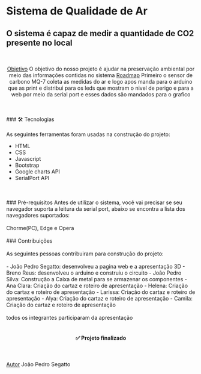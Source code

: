 # Sistema de Qualidade de Ar
## O sistema é capaz de medir a quantidade de CO2 presente no local
<br>
<p align="center">
 <a href="#objetivo">Objetivo</a> O objetivo do nosso projeto é ajudar na preservação ambiental por meio das informações contidas no sistema
  <a href="#roadmap">Roadmap</a> Primeiro o sensor de carbono MQ-7 coleta as medidas do ar e logo apos manda para o arduino que as print e distribui para os leds que mostram o nivel de perigo e para a web por meio da serial port e esses dados são mandados para o grafico
</p>
<br>
<br>
### 🛠 Tecnologias
<br>
<br>
As seguintes ferramentas foram usadas na construção do projeto:

- HTML
- CSS
- Javascript
- Bootstrap
- Google charts API
- SerialPort API
<br>
<br>
### Pré-requisitos
Antes de utilizar o sistema, você vai precisar se seu navegador suporta a leitura da serial port, abaixo se encontra a lista dos navegadores suportados:
<br>
<br>
Chorme(PC), Edge e Opera
<br>
<br>
### Contribuições
<br>
<br>
As seguintes pessoas contribuiram para construção do projeto:
<br>
<br>
- João Pedro Segatto: desenvolveu a pagina web e a apresentação 3D
- Breno Reus: desenvolveu o arduino e construiu o circuito
- João Pedro Silva: Construção a Caixa de metal para se armazenar os componentes
- Ana Clara: Criação do cartaz e roteiro de apresentação
- Helena: Criação do cartaz e roteiro de apresentação
- Larissa: Criação do cartaz e roteiro de apresentação
- Alya: Criação do cartaz e roteiro de apresentação
- Camila: Criação do cartaz e roteiro de apresentação
<br>
<br>
todos os integrantes participaram da apresentação
<br>
<br>
<h4 align="center"> 
	✅ Projeto finalizado
</h4>
<br>
<br>
<a href="#autor">Autor</a> João Pedro Segatto
